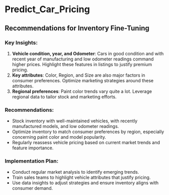 # Predict_Car_Pricing

## Recommendations for Inventory Fine-Tuning

### Key Insights:
1. **Vehicle condition, year, and Odometer**: Cars in good condition and with recent year of manufacturing and low odometer readings command higher prices. Highlight these features in listings to justify premium pricing.
2. **Key attributes**: Color, Region, and Size are also major factors in consumer preferences. Optimize marketing strategies around these attributes.
3. **Regional preferences**: Paint color trends vary quite a lot. Leverage regional data to tailor stock and marketing efforts.

### Recommendations:
- Stock inventory with well-maintained vehicles, with recently manufactured models, and low odometer readings.
- Optimize inventory to match consumer preferences by region, especially concerning paint color and model popularity.
- Regularly reassess vehicle pricing based on current market trends and feature importance.

### Implementation Plan:
- Conduct regular market analysis to identify emerging trends.
- Train sales teams to highlight vehicle attributes that justify pricing.
- Use data insights to adjust strategies and ensure inventory aligns with consumer demand.
